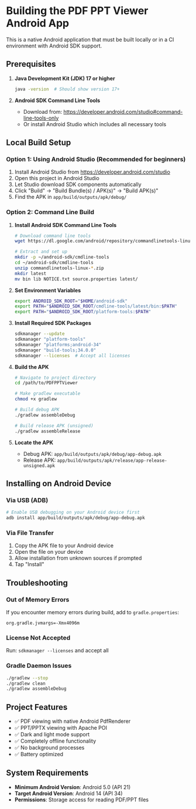 # Building the PDF PPT Viewer Android App

This is a native Android application that must be built locally or in a CI environment with Android SDK support.

## Prerequisites

1. **Java Development Kit (JDK) 17 or higher**
   ```bash
   java -version  # Should show version 17+
   ```

2. **Android SDK Command Line Tools**
   - Download from: https://developer.android.com/studio#command-line-tools-only
   - Or install Android Studio which includes all necessary tools

## Local Build Setup

### Option 1: Using Android Studio (Recommended for beginners)

1. Install Android Studio from https://developer.android.com/studio
2. Open this project in Android Studio
3. Let Studio download SDK components automatically
4. Click "Build" → "Build Bundle(s) / APK(s)" → "Build APK(s)"
5. Find the APK in `app/build/outputs/apk/debug/`

### Option 2: Command Line Build

1. **Install Android SDK Command Line Tools**
   ```bash
   # Download command line tools
   wget https://dl.google.com/android/repository/commandlinetools-linux-9477386_latest.zip
   
   # Extract and set up
   mkdir -p ~/android-sdk/cmdline-tools
   cd ~/android-sdk/cmdline-tools
   unzip commandlinetools-linux-*.zip
   mkdir latest
   mv bin lib NOTICE.txt source.properties latest/
   ```

2. **Set Environment Variables**
   ```bash
   export ANDROID_SDK_ROOT="$HOME/android-sdk"
   export PATH="$ANDROID_SDK_ROOT/cmdline-tools/latest/bin:$PATH"
   export PATH="$ANDROID_SDK_ROOT/platform-tools:$PATH"
   ```

3. **Install Required SDK Packages**
   ```bash
   sdkmanager --update
   sdkmanager "platform-tools"
   sdkmanager "platforms;android-34"
   sdkmanager "build-tools;34.0.0"
   sdkmanager --licenses  # Accept all licenses
   ```

4. **Build the APK**
   ```bash
   # Navigate to project directory
   cd /path/to/PDFPPTViewer
   
   # Make gradlew executable
   chmod +x gradlew
   
   # Build debug APK
   ./gradlew assembleDebug
   
   # Build release APK (unsigned)
   ./gradlew assembleRelease
   ```

5. **Locate the APK**
   - Debug APK: `app/build/outputs/apk/debug/app-debug.apk`
   - Release APK: `app/build/outputs/apk/release/app-release-unsigned.apk`

## Installing on Android Device

### Via USB (ADB)
```bash
# Enable USB debugging on your Android device first
adb install app/build/outputs/apk/debug/app-debug.apk
```

### Via File Transfer
1. Copy the APK file to your Android device
2. Open the file on your device
3. Allow installation from unknown sources if prompted
4. Tap "Install"

## Troubleshooting

### Out of Memory Errors
If you encounter memory errors during build, add to `gradle.properties`:
```
org.gradle.jvmargs=-Xmx4096m
```

### License Not Accepted
Run: `sdkmanager --licenses` and accept all

### Gradle Daemon Issues
```bash
./gradlew --stop
./gradlew clean
./gradlew assembleDebug
```

## Project Features

- ✅ PDF viewing with native Android PdfRenderer
- ✅ PPT/PPTX viewing with Apache POI
- ✅ Dark and light mode support
- ✅ Completely offline functionality
- ✅ No background processes
- ✅ Battery optimized

## System Requirements

- **Minimum Android Version**: Android 5.0 (API 21)
- **Target Android Version**: Android 14 (API 34)
- **Permissions**: Storage access for reading PDF/PPT files
